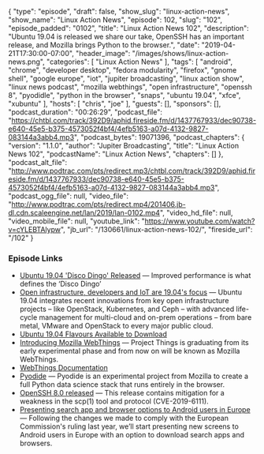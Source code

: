 {
  "type": "episode",
  "draft": false,
  "show_slug": "linux-action-news",
  "show_name": "Linux Action News",
  "episode": 102,
  "slug": "102",
  "episode_padded": "0102",
  "title": "Linux Action News 102",
  "description": "Ubuntu 19.04 is released we share our take, OpenSSH has an important release, and Mozilla brings Python to the browser.",
  "date": "2019-04-21T17:30:00-07:00",
  "header_image": "/images/shows/linux-action-news.png",
  "categories": [
    "Linux Action News"
  ],
  "tags": [
    "android",
    "chrome",
    "developer desktop",
    "fedora modularity",
    "firefox",
    "gnome shell",
    "google europe",
    "iot",
    "jupiter broadcasting",
    "linux action show",
    "linux news podcast",
    "mozilla webthings",
    "open infrastructure",
    "openssh 8",
    "pyodidle",
    "python in the browser",
    "snaps",
    "ubuntu 19.04",
    "xfce",
    "xubuntu"
  ],
  "hosts": [
    "chris",
    "joe"
  ],
  "guests": [],
  "sponsors": [],
  "podcast_duration": "00:26:29",
  "podcast_file": "https://chtbl.com/track/392D9/aphid.fireside.fm/d/1437767933/dec90738-e640-45e5-b375-4573052f4bf4/4efb5163-a07d-4132-9827-083144a3abb4.mp3",
  "podcast_bytes": 19071396,
  "podcast_chapters": {
    "version": "1.1.0",
    "author": "Jupiter Broadcasting",
    "title": "Linux Action News 102",
    "podcastName": "Linux Action News",
    "chapters": []
  },
  "podcast_alt_file": "http://www.podtrac.com/pts/redirect.mp3/chtbl.com/track/392D9/aphid.fireside.fm/d/1437767933/dec90738-e640-45e5-b375-4573052f4bf4/4efb5163-a07d-4132-9827-083144a3abb4.mp3",
  "podcast_ogg_file": null,
  "video_file": "http://www.podtrac.com/pts/redirect.mp4/201406.jb-dl.cdn.scaleengine.net/lan/2019/lan-0102.mp4",
  "video_hd_file": null,
  "video_mobile_file": null,
  "youtube_link": "https://www.youtube.com/watch?v=cYLEBTAlypw",
  "jb_url": "/130661/linux-action-news-102/",
  "fireside_url": "/102"
}


### Episode Links

  * [Ubuntu 19.04 'Disco Dingo' Released](https://www.omgubuntu.co.uk/2018/11/ubuntu-19-04-release-features "Ubuntu 19.04 'Disco Dingo' Released") — Improved performance is what defines the ‘Disco Dingo’
  * [Open infrastructure, developers and IoT are 19.04's focus](https://blog.ubuntu.com/2019/04/18/open-infrastructure-developer-desktop-and-iot-are-the-focus-for-ubuntu-19-04 "Open infrastructure, developers and IoT are 19.04's focus") — Ubuntu 19.04 integrates recent innovations from key open infrastructure projects – like OpenStack, Kubernetes, and Ceph – with advanced life-cycle management for multi-cloud and on-prem operations – from bare metal, VMware and OpenStack to every major public cloud.
  * [Ubuntu 19.04 Flavours Available to Download](https://www.omgubuntu.co.uk/2019/04/ubuntu-19-04-flavours-whats-new "Ubuntu 19.04 Flavours Available to Download")
  * [Introducing Mozilla WebThings](https://hacks.mozilla.org/2019/04/introducing-mozilla-webthings/ "Introducing Mozilla WebThings") — Project Things is graduating from its early experimental phase and from now on will be known as Mozilla WebThings.
  * [WebThings Documentation](https://iot.mozilla.org/docs/ "WebThings Documentation")
  * [Pyodide](https://hacks.mozilla.org/2019/04/pyodide-bringing-the-scientific-python-stack-to-the-browser/ "Pyodide") — Pyodide is an experimental project from Mozilla to create a full Python data science stack that runs entirely in the browser.
  * [OpenSSH 8.0 released](https://lists.mindrot.org/pipermail/openssh-unix-announce/2019-April/000136.html "OpenSSH 8.0 released") — This release contains mitigation for a weakness in the scp(1) tool and protocol (CVE-2019-6111).
  * [Presenting search app and browser options to Android users in Europe](https://www.blog.google/around-the-globe/google-europe/presenting-search-app-and-browser-options-android-users-europe/ "Presenting search app and browser options to Android users in Europe") — Following the changes we made to comply with the European Commission's ruling last year, we’ll start presenting new screens to Android users in Europe with an option to download search apps and browsers. 


